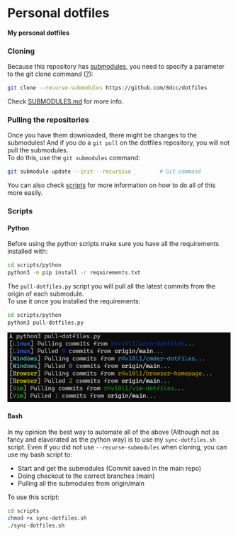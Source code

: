 # Personal dotfiles
**My personal dotfiles**

### Cloning
Because this repository has [submodules](https://git-scm.com/book/en/v2/Git-Tools-Submodules), you need to specify a parameter to the git clone command ([?](http://git-scm.com/book/en/v2/Git-Tools-Submodules#_cloning_submodules)):
```bash
git clone --recurse-submodules https://github.com/8dcc/dotfiles
```
Check [SUBMODULES.md](https://github.com/8dcc/dotfiles/blob/main/SUBMODULES.md) for more info.

### Pulling the repositories
Once you have them downloaded, there might be changes to the submodules! And if you do a `git pull` on the dotfiles repository, you will not pull the submodules.  
To do this, use the `git submodules` command:
```bash
git submodule update --init --recursive         # Git command
```
You can also check [scripts](#scripts) for more information on how to do all of this more easily.

### Scripts
#### Python
Before using the python scripts make sure you have all the requirements installed with:
```bash
cd scripts/python
python3 -m pip install -r requirements.txt
```
The `pull-dotfiles.py` script you will pull all the latest commits from the origin of each submodule.  
To use it once you installed the requirements:
```bash
cd scripts/python
python3 pull-dotfiles.py
```

![Screenshot 1](scripts/python/.screenshot1.png)

#### Bash
In my opinion the best way to automate all of the above (Although not as fancy and elavorated as the python way) is to use my `sync-dotfiles.sh` script.
Even if you did not use `--recurse-submodules` when cloning, you can use my bash script to:
- Start and get the submodules (Commit saved in the main repo)
- Doing checkout to the correct branches (main)
- Pulling all the submodules from origin/main

To use this script:
```bash
cd scripts
chmod +x sync-dotfiles.sh
./sync-dotfiles.sh
```

